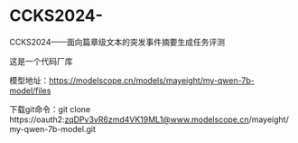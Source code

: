 # CCKS2024-
CCKS2024——面向篇章级文本的突发事件摘要生成任务评测

这是一个代码厂库

模型地址：https://modelscope.cn/models/mayeight/my-qwen-7b-model/files

下载git命令：git clone https://oauth2:zqDPv3vR6zmd4VK19ML1@www.modelscope.cn/mayeight/my-qwen-7b-model.git
